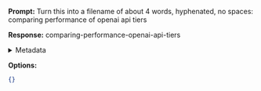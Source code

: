 **Prompt:**
Turn this into a filename of about 4 words, hyphenated, no spaces: comparing performance of openai api tiers

**Response:**
comparing-performance-openai-api-tiers

<details><summary>Metadata</summary>

- Duration: 1365 ms
- Datetime: 2023-11-09T17:56:55.005837
- Model: gpt-3.5-turbo-0613

</details>

**Options:**
```json
{}
```

